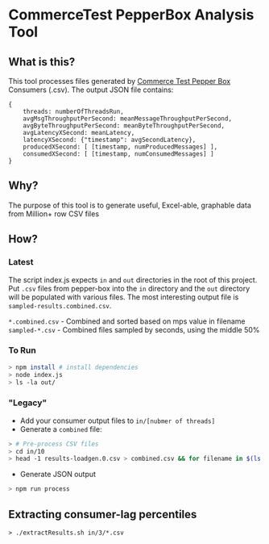 # CommerceTest PepperBox Analysis Tool

## What is this?
This tool processes files generated by [Commerce Test Pepper Box](https://github.com/commercetest/pepper-box) Consumers (.csv).
The output JSON file contains:
```
{
    threads: numberOfThreadsRun,
    avgMsgThroughputPerSecond: meanMessageThroughputPerSecond,
    avgByteThroughputPerSecond: meanByteThroughputPerSecond,
    avgLatencyXSecond: meanLatency,
    latencyXSecond: {"timestamp": avgSecondLatency},
    producedXSecond: [ [timestamp, numProducedMessages] ],
    consumedXSecond: [ [timestamp, numConsumedMessages] ]
}
```

## Why?
The purpose of this tool is to generate useful, Excel-able, graphable data from Million+ row CSV files

## How?

### Latest
The script index.js expects `in` and `out` directories in the root of this project.
Put `.csv` files from pepper-box into the `in` directory and the `out` directory will be populated with various files.
The most interesting output file is `sampled-results.combined.csv`.

`*.combined.csv` - Combined and sorted based on mps value in filename
`sampled-*.csv` - Combined files sampled by seconds, using the middle 50%

### To Run
```bash
> npm install # install dependencies
> node index.js
> ls -la out/
```

### "Legacy"
- Add your consumer output files to `in/[nubmer of threads]`
- Generate a `combined` file:
```bash
> # Pre-process CSV files
> cd in/10
> head -1 results-loadgen.0.csv > combined.csv && for filename in $(ls results*.csv); do awk -F "," '/[0-9]+/ {print }' $filename >> combined.csv; done
```
- Generate JSON output
```bash
> npm run process
```


## Extracting consumer-lag percentiles
```
> ./extractResults.sh in/3/*.csv
```
